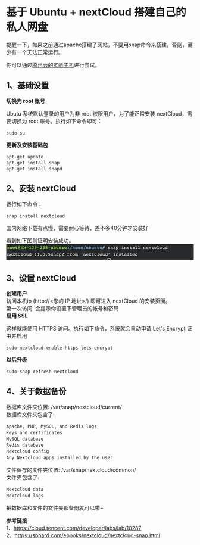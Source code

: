 # 基于 Ubuntu + nextCloud 搭建自己的私人网盘
提醒一下，如果之前通过apache搭建了网站，不要用snap命令来搭建，否则，至少有一个无法正常运行。  

你可以通过[腾讯云的实验主机](https://cloud.tencent.com/developer/labs/lab/10287)进行尝试。  

## 1、基础设置
**切换为 root 账号**

Ubutu 系统默认登录的用户为非 root 权限用户，为了能正常安装 nextCloud，需要切换为 root 账号。执行如下命令即可：  
```shell
sudo su
```
**更新及安装基础包**  
```shell
apt-get update
apt-get install snap
apt-get install snapd
```
## 2、安装 nextCloud  
运行如下命令：  
```shell
snap install nextcloud
```
国内网络下载有点慢，需要耐心等待，差不多40分钟才安装好  

看到如下图则证明安装成功。  
![nextcloud](../pictures/linux/nextcloud.png)


## 3、设置 nextCloud
**创建用户**  
访问本机ip (http://<您的 IP 地址>/) 即可进入 nextCloud 的安装页面。  
第一次访问, 会提示你设置下管理员的帐号和密码  
**启用 SSL**  

这样就能使用 HTTPS 访问。执行如下命令，系统就会自动申请 Let's Encrypt 证书并启用   
```shell
sudo nextcloud.enable-https lets-encrypt
```
**以后升级**  
```shell
sudo snap refresh nextcloud
```
## 4、关于数据备份
数据库文件夹位置: /var/snap/nextcloud/current/   
数据库文件夹包含了:  
```txt
Apache, PHP, MySQL, and Redis logs
Keys and certificates
MySQL database
Redis database
Nextcloud config
Any Nextcloud apps installed by the user
```
文件保存的文件夹位置: /var/snap/nextcloud/common/   
文件夹包含了:  
```txt
Nextcloud data
Nextcloud logs
```
把数据库和文件的文件夹都备份就可以啦~  

 
**参考链接**  
 1、https://cloud.tencent.com/developer/labs/lab/10287  
 2、https://sphard.com/ebooks/nextcloud/nextcloud-snap.html 
